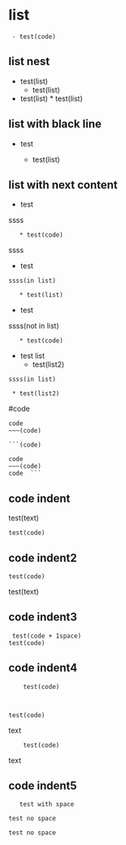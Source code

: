# list

     - test(code)

## list nest

   - test(list)
       * test(list)
   - test(list)
    * test(list)


## list with black line

   - test


       * test(list)

## list with next content

   - test

ssss

       * test(code)

ssss

   - test

    ssss(in list)

       * test(list)

   - test

   ssss(not in list)

       * test(code)

   - test list
       * test(list2)

    ssss(in list)

     * test(list2)

#code

   ```
   code
   ~~~(code)
   ```

    ```(code)


   ```
   code
   ~~~(code)
   code  ```
 ```

## code indent

   test(text)

    test(code)

## code indent2

    test(code)
   test(text)

## code indent3

     test(code + 1space)
    test(code)

## code indent4

        test(code)



    test(code)


text

        test(code)



   text

## code indent5

```
   test with space
```

   ```
   test no space
   ```

   ```
  test no space
   ```
